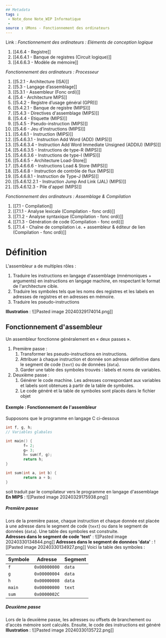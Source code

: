```yaml
---
## Metadata
tags : 
 - Note_done Note_WIP Informatique
 - 
source : UMons - Fonctionnement des ordinateurs
---
```


Link :
_Fonctionnement des ordinateurs : Eléments de conception logique_
1. [[4.6.4 - Registre]]
2. [[4.6.4.1 - Banque de registres (Circuit logique)]]
3. [[4.6.6.3 - Modèle de mémoire]]

_Fonctionnement des ordinateurs : Processeur_
1. [[5.2.1 - Architecture (ISA)]]
2. [[5.3 - Langage d’assemblage]]
3. [[5.3.1 - Assembleur (Fonc ordi)]]
4. [[5.4 - Architecture MIPS]]
5. [[5.4.2 - Registre d’usage général (GPR)]]
6. [[5.4.2.1 - Banque de registre (MIPS)]]
7. [[5.4.3 - Directives d'assemblage (MIPS)]]
8. [[5.4.4 - Etiquette (MIPS)]]
9. [[5.4.5 - Pseudo-instruction (MIPS)]]
10. [[5.4.6 - Jeu d’instructions (MIPS)]]
11. [[5.4.6.1 - Instruction (MIPS)]]
12. [[5.4.6.3.1 - Instruction Add Word (ADD) (MIPS)]]
13. [[5.4.6.3.4 - Instruction Add Word Immediate Unsigned (ADDIU) (MIPS)]]
14. [[5.4.6.3.5 - Instructions de type-R (MIPS)]]
15. [[5.4.6.3.6 - Instructions de type-I (MIPS)]]
16. [[5.4.6.5 - Architecture Load-Store]]
17. [[5.4.6.6.6 - Instructions Load & Store (MIPS)]]
18. [[5.4.6.8 - Instruction de contrôle de flux (MIPS)]]
19. [[5.4.6.8.1 - Instruction de Type-J (MIPS)]]
20. [[5.4.6.12.2.1 - Instruction Jump And Link (JAL) (MIPS)]]
21. [[5.4.6.12.3 - Pile d'appel (MIPS)]]


_Fonctionnement des ordinateurs : Assemblage & Compilation_
1. [[7.1 - Compilation]]
2. [[7.1.1 - Analyse lexicale (Compilation - fonc ordi)]]
3. [[7.1.2 - Analyse syntaxique (Compilation - fonc ordi)]]
4. [[7.1.3 - Génération de code (Compilation - fonc ordi)]]
5. [[7.1.4 - Chaîne de compilation i.e. + assembleur & éditeur de lien (Compilation - fonc ordi)]]

# Définition
L'assembleur a de multiples rôles :
1. Traduire les instructions en langage d'assemblage (mnémoniques + arguments) en instructions en langage machine, en respectant le format de l'architecture cible. 
2. Traduire les symboles tels que les noms des registres et les labels en adresses de registres et en adresses en mémoire. 
3. Traduire les pseudo-instructions

**Illustration** : ![[Pasted image 20240329174014.png]]
## Fonctionnement d'assembleur
Un assembleur fonctionne généralement en « deux passes ». 
1. Première passe :
	1. Transformer les pseudo-instructions en instructions. 
	2. Attribuer à chaque instruction et donnée son adresse définitive dans le segment de code (`text`) ou de données (`data`). 
	3. Garder une table des symboles trouvés : labels et noms de variables. 
2. Deuxième passe :
	1. Générer le code machine. Les adresses correspondant aux variables et labels sont obtenues à partir de la table de symboles. 
	2. Le code généré et la table de symboles sont placés dans le fichier objet

#### Exemple : Fonctionnement de l'assembleur
Supposons que le programme en langage C ci-dessous 
```c
int f, g, h; 
// Variables glabales

int main() { 
		f= 2; 
		g= 3; 
		h= sum(f, g); 
		return h; 
} 

int sum(int a, int b) { 
		return a + b; 
}
```

soit traduit par le compilateur vers le programme en langage d'assemblage
**En MIPS** : ![[Pasted image 20240329175938.png]]
##### Première passe
Lors de la première passe, chaque instruction et chaque donnée est placée à une adresse dans le segment de code (`text`) ou dans le segment de données (`data`). Une table des symboles est construite.
\
**Adresses dans le segment de code 'text'** : ![[Pasted image 20240330134844.png]]
**Adresses dans le segment de données 'data'** : ![[Pasted image 20240330134927.png]]
Voici la table des symboles :

| Symbole | Adresse      | Segment |
| ------- | ------------ | ------- |
| `f`     | `0x00000000` | `data`  |
| `g`     | `0x00000004` | `data`  |
| `h`     | `0x00000008` | `data`  |
| `main`  | `0x00000000` | `text`  |
| `sum`   | `0x0000002C` |         |
##### Deuxième passe
Lors de la deuxième passe, les adresses ou offsets de branchement ou d'accès mémoire sont calculés. Ensuite, le code des instructions est généré
**Illustration** : ![[Pasted image 20240330135722.png]]
